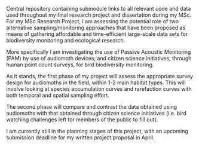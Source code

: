 Central repository containing submodule links to all relevant code and data
used throughout my final research project and dissertation during my MSc. For my
MSc Research Project, I am assessing the potential role of two alternative
sampling/monitoring approaches that have been proposed as means of gathering
affordable and time-efficient large-scale data sets for biodiversity monitoring
and ecological research.

More specifically I am investigating the use of Passive Acoustic Monitoring (PAM)
by use of audiomoth devices; and citizen science initiatives, through human point
count surveys, for bird biodiversity monitoring.

As it stands, the first phase of my project will assess the appropriate survey
design for audiomoths in the field, within 1-2 main habitat types. This will
involve looking at species accumulation curves and rarefaction curves with both
temporal and spatial sampling effort.

The second phase will compare and contrast the data obtained using audiomoths
with that obtained through citizen science initiatives (i.e. bird watching
challenges left for members of the public to fill out).

I am currently still in the planning stages of this project, with an upcoming
submission deadline for my written project proposal in April.